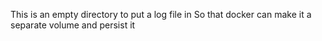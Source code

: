 
This is an empty directory to put a log file in
So that docker can make it a separate volume and persist it
